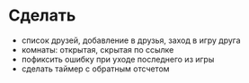 # Сделать
- список друзей, добавление в друзья, заход в игру друга
- комнаты: открытая, скрытая по ссылке
- пофиксить ошибку при уходе последнего из игры
- сделать таймер с обратным отсчетом